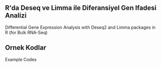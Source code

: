 R'da Deseq ve Limma ile Diferansiyel Gen Ifadesi Analizi 
-----------------------
Differential Gene Expression Analysis with Deseq2 and Limma packages in R (for Bulk RNA-Seq)

Ornek Kodlar
------------
Example Codes
